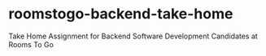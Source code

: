 # roomstogo-backend-take-home
Take Home Assignment for Backend Software Development Candidates at Rooms To Go
